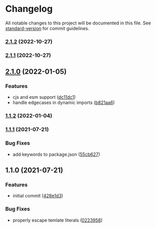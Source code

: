 # Changelog

All notable changes to this project will be documented in this file. See [standard-version](https://github.com/conventional-changelog/standard-version) for commit guidelines.

### [2.1.2](https://github.com/calebdwilliams/rollup-plugin-import-assert/compare/v2.1.0...v2.1.2) (2022-10-27)

### [2.1.1](https://github.com/calebdwilliams/rollup-plugin-import-assert/compare/v2.1.0...v2.1.1) (2022-10-27)

## [2.1.0](https://github.com/calebdwilliams/rollup-plugin-import-assert/compare/v1.1.2...v2.1.0) (2022-01-05)


### Features

* cjs and esm support ([dc11dc1](https://github.com/calebdwilliams/rollup-plugin-import-assert/commit/dc11dc1a5940c2e301e0b5a918c9e0ee2ae1e2d5))
* handle edgecases in dynamic imports ([b821aa6](https://github.com/calebdwilliams/rollup-plugin-import-assert/commit/b821aa623d23d317e35be629a76ac86401879787))

### [1.1.2](https://github.com/calebdwilliams/rollup-plugin-import-assert/compare/v1.1.1...v1.1.2) (2022-01-04)

### [1.1.1](https://github.com/calebdwilliams/rollup-plugin-import-assert/compare/v1.1.0...v1.1.1) (2021-07-21)


### Bug Fixes

* add keywords to package.json ([55cb627](https://github.com/calebdwilliams/rollup-plugin-import-assert/commit/55cb627bfd0f489acb715526ff91c352c4e5195e))

## 1.1.0 (2021-07-21)


### Features

* initial commit ([428e1d3](https://github.com/calebdwilliams/rollup-plugin-import-assert/commit/428e1d378a2f6c1aeb34dbf7207656e41aba450a))


### Bug Fixes

* properly escape temlate literals ([0223958](https://github.com/calebdwilliams/rollup-plugin-import-assert/commit/02239585e468acfc9ea7bd0f081748a0ebab10a1))
